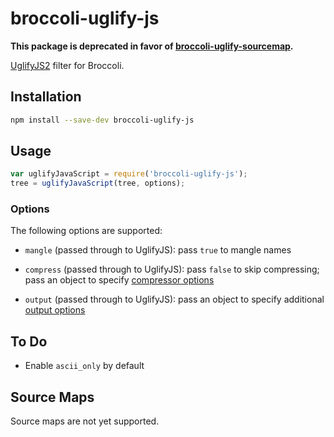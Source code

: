 # broccoli-uglify-js

**This package is deprecated in favor of [broccoli-uglify-sourcemap](https://github.com/ef4/broccoli-uglify-sourcemap).**

[UglifyJS2](https://github.com/mishoo/UglifyJS2) filter for Broccoli.

## Installation

```bash
npm install --save-dev broccoli-uglify-js
```

## Usage

```js
var uglifyJavaScript = require('broccoli-uglify-js');
tree = uglifyJavaScript(tree, options);
```

### Options

The following options are supported:

* `mangle` (passed through to UglifyJS): pass `true` to mangle names

* `compress` (passed through to UglifyJS): pass `false` to skip compressing;
  pass an object to specify [compressor
  options](http://lisperator.net/uglifyjs/compress)

* `output` (passed through to UglifyJS): pass an object to specify additional
  [output options](http://lisperator.net/uglifyjs/codegen)

## To Do

* Enable `ascii_only` by default

## Source Maps

Source maps are not yet supported.
